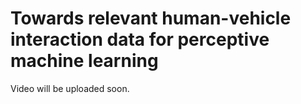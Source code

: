 # Towards relevant human-vehicle interaction data for perceptive machine learning

Video will be uploaded soon.
